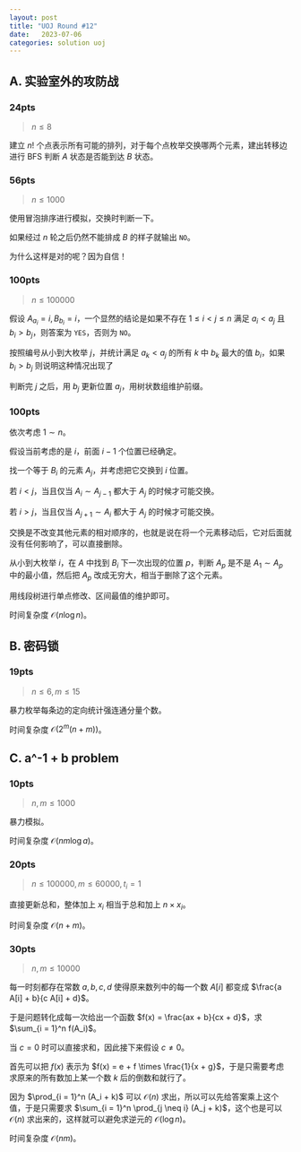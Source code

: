 ```yaml
---
layout: post
title: "UOJ Round #12"
date:   2023-07-06
categories: solution uoj
---
```


## A. 实验室外的攻防战

### 24pts

>   $n \le 8$

建立 $n!$ 个点表示所有可能的排列，对于每个点枚举交换哪两个元素，建出转移边进行 BFS 判断 $A$ 状态是否能到达 $B$ 状态。

### 56pts

>   $n \le 1000$

使用冒泡排序进行模拟，交换时判断一下。

如果经过 $n$ 轮之后仍然不能排成 $B$ 的样子就输出 `NO`。

为什么这样是对的呢？因为自信！

### 100pts

>   $n \le 100000$

假设 $A_{a_i} = i, B_{b_i} = i$，一个显然的结论是如果不存在 $1 \le i \lt j \leq n$ 满足 $a_i \lt a_j$ 且 $b_i \gt b_j$，则答案为 `YES`，否则为 `NO`。

按照编号从小到大枚举 $j$，并统计满足 $a_k \lt a_j$ 的所有 $k$ 中 $b_k$ 最大的值 $b_i$，如果 $b_i \gt b_j$ 则说明这种情况出现了

判断完 $j$ 之后，用 $b_j$ 更新位置 $a_j$，用树状数组维护前缀。

### 100pts

依次考虑 $1 \sim n$。

假设当前考虑的是 $i$，前面 $i − 1$ 个位置已经确定。

找一个等于 $B_i$ 的元素 $A_j$，并考虑把它交换到 $i$ 位置。

若 $i \lt j$，当且仅当 $A_i \sim A_{j - 1}$ 都大于 $A_j$ 的时候才可能交换。

若 $i \gt j$，当且仅当 $A_{j + 1} \sim A_i$ 都大于 $A_j$ 的时候才可能交换。

交换是不改变其他元素的相对顺序的，也就是说在将一个元素移动后，它对后面就没有任何影响了，可以直接删除。

从小到大枚举 $i$，在 $A$ 中找到 $B_i$ 下一次出现的位置 $p$，判断 $A_p$ 是不是 $A_1 \sim A_p$ 中的最小值，然后把 $A_p$ 改成无穷大，相当于删除了这个元素。

用线段树进行单点修改、区间最值的维护即可。

时间复杂度 $\mathcal O(n \log n)$。

## B. 密码锁

### 19pts

>   $n \le 6, m \le 15$

暴力枚举每条边的定向统计强连通分量个数。

时间复杂度 $\mathcal O(2^m (n + m))$。

## C. a^-1 + b problem

### 10pts

>   $n, m \le 1000$

暴力模拟。

时间复杂度 $\mathcal O(n m \log a)$。

### 20pts

>   $n \le 100000, m \le 60000, t_i = 1$

直接更新总和，整体加上 $x_i$ 相当于总和加上 $n \times x_i$。

时间复杂度 $\mathcal O(n + m)$。

### 30pts

>   $n, m \le 10000$

每一时刻都存在常数 $a, b, c, d$ 使得原来数列中的每一个数 $A[i]$ 都变成 $\frac{a A[i] + b}{c A[i] + d}$。

于是问题转化成每一次给出一个函数 $f(x) = \frac{ax + b}{cx + d}$，求 
$\sum_{i = 1}^n f(A_i)$。

当 $c = 0$ 时可以直接求和，因此接下来假设 $c \neq 0$。

首先可以把 $f(x)$ 表示为 $f(x) = e + f \times \frac{1}{x + g}$，于是只需要考虑求原来的所有数加上某一个数 $k$ 后的倒数和就行了。

因为 $\prod_{i = 1}^n (A_i + k)$ 可以 $\mathcal O(n)$ 求出，所以可以先给答案乘上这个值，于是只需要求 $\sum_{i = 1}^n \prod_{j \neq i} (A_j + k)$，这个也是可以 $\mathcal O(n)$ 求出来的，这样就可以避免求逆元的 $\mathcal O(\log n)$。

时间复杂度 $\mathcal O(n m)$。